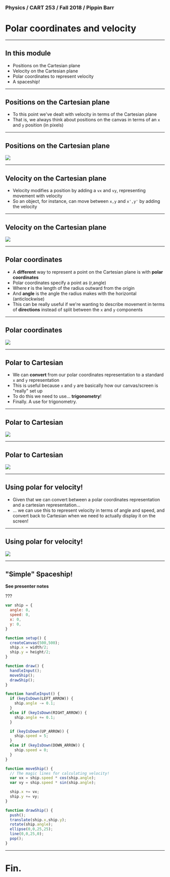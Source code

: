 ### Physics / CART 253 / Fall 2018 / Pippin Barr

# Polar coordinates and velocity

---

## In this module

- Positions on the Cartesian plane
- Velocity on the Cartesian plane
- Polar coordinates to represent velocity
- A spaceship!

---

## Positions on the Cartesian plane

- To this point we've dealt with velocity in terms of the Cartesian plane
- That is, we always think about positions on the canvas in terms of an `x` and `y` position (in pixels)

---

## Positions on the Cartesian plane

![](images/cartesian-positions.png)

---

## Velocity on the Cartesian plane

- Velocity modifies a position by adding a `vx` and `vy`, representing movement with velocity
- So an object, for instance, can move between `x,y` and `x',y'` by adding the velocity

---

## Velocity on the Cartesian plane

![](images/cartesian-velocity.png)

---

## Polar coordinates

- A __different__ way to represent a point on the Cartesian plane is with __polar coordinates__
- Polar coordinates specify a point as (r,angle)
- Where __r__ is the length of the radius outward from the origin
- And __angle__ is the angle the radius makes with the horizontal (anticlockwise)
- This can be really useful if we're wanting to describe movement in terms of __directions__ instead of split between the `x` and `y` components

---

## Polar coordinates

![](images/polar-coordinates.png)

---

## Polar to Cartesian

- We can __convert__ from our polar coordinates representation to a standard `x` and `y` representation
- This is useful because `x` and `y` are basically how our canvas/screen is "really" set up
- To do this we need to use... __trigonometry__!
- Finally. A use for trigonometry.

---

## Polar to Cartesian

![](images/polar-to-cartesian-part-1.png)

---

## Polar to Cartesian

![](images/polar-to-cartesian-part-2.png)

---

## Using polar for velocity!

- Given that we can convert between a polar coordinates representation and a cartesian representation...
- ... we can use this to represent velocity in terms of angle and speed, and convert back to Cartesian when we need to actually display it on the screen!

---

## Using polar for velocity!

![](images/polar-velocity.png)

---

## "Simple" Spaceship!

__See presenter notes__

???

```javascript
var ship = {
  angle: 0,
  speed: 0,
  x: 0,
  y: 0,
}

function setup() {
  createCanvas(500,500);
  ship.x = width/2;
  ship.y = height/2;
}

function draw() {
  handleInput();
  moveShip();
  drawShip();
}

function handleInput() {
  if (keyIsDown(LEFT_ARROW)) {
    ship.angle -= 0.1;
  }
  else if (keyIsDown(RIGHT_ARROW)) {
    ship.angle += 0.1;
  }

  if (keyIsDown(UP_ARROW)) {
    ship.speed = 5;
  }
  else if (keyIsDown(DOWN_ARROW)) {
    ship.speed = 0;
  }
}

function moveShip() {
  // The magic lines for calculating velocity!
  var vx = ship.speed * cos(ship.angle);
  var vy = ship.speed * sin(ship.angle);

  ship.x += vx;
  ship.y += vy;
}

function drawShip() {
  push();
  translate(ship.x,ship.y);
  rotate(ship.angle);
  ellipse(0,0,25,25);
  line(0,0,25,0);
  pop();
}
```

---

# Fin.

